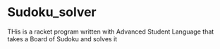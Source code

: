 # Sudoku_solver
THis is a racket program written with Advanced Student Language that takes a Board of Sudoku and solves it
